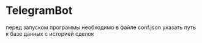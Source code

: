 # TelegramBot

перед запуском программы необходимо в файле conf.json указать путь к базе данных с историей сделок

